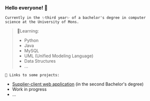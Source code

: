 ### Hello everyone! 🤪

```
Currently in the ✨third year✨ of a bachelor's degree in computer science at the University of Mons.
```

> 🌱Learning:
> - Python
> - Java
> - MySQL
> - UML (Unified Modeling Language)
> - Data Structures
> - ...

```
🤔 Links to some projects:
```
- [Supplier-client web application](https://github.com/EliotBD03/Projet-Gl-) (in the second Bachelor's degree)
- Work in progress
- ...
